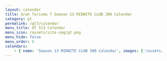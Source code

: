 ```yaml
---
layout: calendar
title: Gran Turismo 7 Season 13 MIDNITE CLUB 300 Calendar
category: gt
permalink: /gt7/calendar
menu_title: GT S13 Calendar
menu_icon: /assets/site-img/gt.png
menu_hide: false
menu_order: 5
calendars:
    - { name: 'Season 13 MIDNITE CLUB 300 Calendar', images: ['/assets/site-img/PSGL_MC300_Calendar.png'], width: 1366, height: 768 }
---
```

